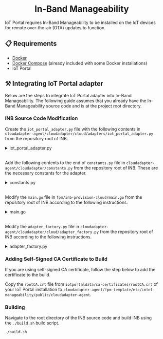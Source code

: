 <h1 align="center">
  In-Band Manageability
</h1>

IoT Portal requires In-Band Manageability to be installed on the IoT devices for remote over-the-air (OTA) updates to function.

## 📋 Requirements

- [Docker](https://www.docker.com/community-edition#/download)
- [Docker Compose](https://docs.docker.com/compose/install/) (already included with some Docker installations)
- IoT Portal

## ⚒️ Integrating IoT Portal adapter

Below are the steps to integrate IoT Portal adapter into In-Band Manageability. The following guide assumes that you already have the In-Band Manageability source code and is at the project root directory.

### INB Source Code Modification

Create the `iot_portal_adapter.py` file with the following contents in `cloudadapter-agent/cloudadapter/cloud/adapters/iot_portal_adapter.py` from the repository root of INB.
<details>
  <summary>iot_portal_adapter.py</summary>

```python
# -*- coding: utf-8 -*-
"""
Adapter for communication with the cloud agent on the device. It abstracts
creation of the cloud connection, termination, creating commands etc.

Connects to IoT Portal via the General Cloud MQTT client

@copyright: Copyright 2020 Intel Corporation All Rights Reserved.
@license: Intel, see licenses/LICENSE for more details.
"""

from cloudadapter.exceptions import AdapterConfigureError, ClientBuildError
from cloudadapter.constants import (IOT_PORTAL_MQTT_PORT,
                                    IOT_PORTAL_ENDPOINT,
                                    IOT_PORTAL_CACERT,
                                    ADAPTER_CONFIG_PATH)
from cloudadapter.cloud.cloud_builders import build_client_with_config
from cloudadapter.cloud.adapters.generic_adapter import GenericAdapter
from base64 import b64encode, b64decode
from hashlib import sha256
from future.moves.urllib.request import quote
from hmac import HMAC
from time import time, sleep
import requests
import json
import os
import logging

logger = logging.getLogger(__name__)


class IotPortalAdapter(GenericAdapter):

    def configure(self, unique_id, device_connection_key, device_unique_id):
        """Configure the IoT Portal adapter

        @param unique_id: (str) The user unique id
        @param device_connection_key: (str) The device connection key
        @param device_unique_id: (str) The device unique id
        @exception AdapterConfigureError: If configuration fails
        """
        hostname, device_unique_id, device_mqtt_password = self._retrieve_mqtt_credentials(unique_id,
                                                                                           device_connection_key,
                                                                                           device_unique_id)
        event_pub = "devices/{}/messages/events/".format(device_unique_id)
        config = {
            "mqtt": {
                "username": device_unique_id,
                "password": device_mqtt_password,
                "hostname": hostname,
                "client_id": device_unique_id,
                "port": IOT_PORTAL_MQTT_PORT
            },
            "tls": {
                "version": "TLSv1.2",
                "certificates": str(IOT_PORTAL_CACERT)
            },
            "event": {
                "pub": event_pub,
                "format": "{\"eventGeneric\": \"{value}\"}"
            },
            "telemetry": {
                "pub": event_pub,
                "format": "{\"{key}\": \"{value}\"}"
            },
            "attribute": {
                "pub": "devices/{}/properties/reported/".format(device_unique_id),
                "format": "{\"{key}\": \"{value}\"}"
            },
            "method": {
                "pub": "iotportal/{}/methods/res/{}".format(device_unique_id, "{request_id}"),
                "format": "",
                "sub": "iotportal/{}/methods/POST/#".format(device_unique_id),
                "parse": {
                    "single": {
                        "request_id": {
                            "regex": r"iotportal\/{}\/methods\/POST\/(\w+)\/([\w=?$]+)".format(device_unique_id),
                            "group": 2
                        },
                        "method": {
                            "regex": r"iotportal\/{}\/methods\/POST\/(\w+)\/([\w=?$]+)".format(device_unique_id),
                            "group": 1
                        },
                        "args": {
                            "path": ""
                        }
                    }
                }
            }
        }

        try:
            self._client = build_client_with_config(config)
        except ClientBuildError as e:
            raise AdapterConfigureError(str(e))

    def _retrieve_mqtt_credentials(self, unique_id, device_connection_key, existing_device_unique_id):
        """Retrieve the IoT Portal credentials associated to the device

        @param unique_id: (str) The user unique id
        @param device_connection_key: (str) The device connection key
        @param existing_device_unique_id: (str) The existing device unique id
        @return:           (tuple) The IoT Portal MQTT hostname, device unique id and device MQTT password
        """

        # Set up the initial HTTP request
        endpoint = "{}/api/devices/register".format(IOT_PORTAL_ENDPOINT)
        headers = {
            "Accept": "application/json",
            "Content-Type": "application/json; charset=utf-8",
            "Connection": "keep-alive",
            "UserAgent": "prov_device_client/1.0",
            "Authorization": "Bearer {}".format(device_connection_key),
        }

        if existing_device_unique_id:
            payload = {'unique_id': unique_id, 'device_unique_id': existing_device_unique_id}

            # Place a registration request for the device
            result = requests.post(endpoint, headers=headers, json=payload, verify=IOT_PORTAL_CACERT)
        else:
            payload = {'unique_id': unique_id}

            # Place a registration request for the device
            result = requests.post(endpoint, headers=headers, json=payload, verify=IOT_PORTAL_CACERT)
        data = result.json()

        # Get the device's assigned hub
        if result.ok:
            mqtt_endpoint = data.get("result").get("mqttEndpoint")
            device = data.get("result").get("device")
            device_unique_id = device.get("unique_id")
            device_mqtt_password = device.get("mqtt_password")
            return [mqtt_endpoint, device_unique_id, device_mqtt_password]
        else:
            error = "Ran into an error retrieving hostname: {} {}".format(
                result.status_code, result.text)
            raise AdapterConfigureError(error)
```
</details>
<br />

Add the following contents to the end of `constants.py` file in `cloudadapter-agent/cloudadapter/constants.py` from the repository root of INB. These are the necessary constants for the adapter.
<details>
  <summary>constants.py</summary>

```python
# ========== IoT Portal configuration constants


# The port to which the IntelMQTTClient should connect
IOT_PORTAL_MQTT_PORT = 8883

# Endpoint for device provisioning
IOT_PORTAL_ENDPOINT = "https://<your-portal-hostname>"

IOT_PORTAL_CACERT = INTEL_MANAGEABILITY_ETC_PATH_PREFIX / \
    'public' / 'cloudadapter-agent' / 'rootCA.crt'
```
</details>
<br />

Modify the `main.go` file in `fpm/inb-provision-cloud/main.go` from the repository root of INB according to the following instructions.
<details>
  <summary>main.go</summary>

Add the following additional functions into the `main.go` file:
```go
func configureIotPortal() string {
	println("\nConfiguring to use IoT Portal...")

	uniqueId := promptString("Please enter your unique ID:")
	deviceConnectionKey := promptString("Please enter the Device Connection Key:")
	deviceUniqueId := promptString("Please enter the Device Unique Id (if available):")

	return makeIotPortalJson(uniqueId, deviceConnectionKey, deviceUniqueId)
}

func makeIotPortalJson(uniqueId string, deviceConnectionKey string, deviceUniqueId string) string {
	return `{ "cloud": "iotportal", "config": { "unique_id": "` + uniqueId +
	`", "device_connection_key": "` + deviceConnectionKey +
	`", "device_unique_id": "` + deviceUniqueId + `" } }`
}
```

Modify the `setUpCloudCredentialDirectory` function in the `main.go` file to add an additional `selection` and `case` for IoT Portal selection:
```go
selection := promptSelect("Please choose a cloud service to use.",
    []string{"Telit Device Cloud", "Azure IoT Central", "ThingsBoard", "IoT Portal", "Custom"})

case "IoT Portal":
    cloudConfig = configureIotPortal()
```
</details>
<br />

Modify the `adapter_factory.py` file in `cloudadapter-agent/cloudadapter/cloud/adapter_factory.py` from the repository root of INB according to the following instructions.
<details>
  <summary>adapter_factory.py</summary>

Import the `IotPortalAdapter` module and modify the `get_adapter` function in the `adapter_factory.py` file to add a case for IoT Portal adapter:
```python
from cloudadapter.cloud.adapters.iot_portal_adapter import IotPortalAdapter

elif cloud == "iotportal":
    adapter = IotPortalAdapter()  # type: ignore
```
</details>

### Adding Self-Signed CA Certificate to Build
If you are using self-signed CA certificate, follow the step below to add the certificate to the build.

Copy the `rootCA.crt` file from `iotportaldata/ca-certificates/rootCA.crt` of your IoT Portal installation to `cloudadapter-agent/fpm-template/etc/intel-manageability/public/cloudadapter-agent`.

### Building
Navigate to the root directory of the INB source code and build INB using the `./build.sh` build script.
```shell
./build.sh
```
